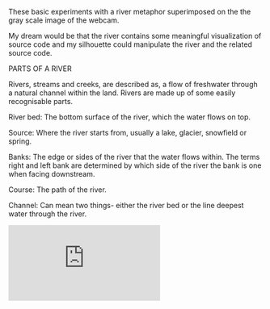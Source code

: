 These basic experiments with a river metaphor superimposed on the 
the gray scale image of the webcam.

My dream would be that the river contains some meaningful visualization 
of source code and my silhouette could manipulate the river
and the related source code.

PARTS OF A RIVER

Rivers, streams and creeks, are described as, a flow of freshwater through a natural channel within the land.   Rivers are made up of some easily recognisable parts.

River bed: The bottom surface of the river, which the water flows on top.

Source: Where the river starts from, usually a lake, glacier, snowfield or spring.

Banks: The edge or sides of the river that the water flows within.  The terms right and left bank are determined by which side of the river the bank is one when facing downstream.

Course: The path of the river.

Channel: Can mean two things- either the river bed or the line deepest water through the river.

![River](http://www.americanrivers.org/rivers/about/what-parts-make-up-a-river.html)